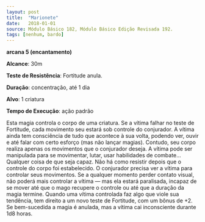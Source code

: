 ```yaml
---
layout: post
title:  "Marionete"
date:   2018-01-01
source: Módulo Básico 182, Módulo Básico Edição Revisada 192.
tags: [nenhum, bardo]
---
```


**arcana 5 (encantamento)**

**Alcance**: 30m

**Teste de Resistência**: Fortitude anula.

**Duração**: concentração, até 1 dia

**Alvo**: 1 criatura

**Tempo de Execução**: ação padrão

Esta magia controla o corpo de uma criatura. Se a vítima falhar no teste de Fortitude, cada movimento seu estará sob controle do conjurador.
A vítima ainda tem consciência de tudo que acontece à sua volta, podendo ver, ouvir e até falar com certo esforço (mas não lançar magias). Contudo, seu corpo realiza apenas os movimentos que o conjurador deseja. A vítima pode ser manipulada para se movimentar, lutar, usar habilidades de combate... Qualquer coisa de que seja capaz. Não há como resistir depois que o controle do corpo foi estabelecido.
O conjurador precisa ver a vítima para controlar seus movimentos. Se a qualquer momento perder contato visual, não poderá mais controlar a vítima — mas ela estará paralisada, incapaz de se mover até que o mago recupere o controle ou até que a duração da magia termine.
Quando uma vítima controlada faz algo que viole sua tendência, tem direito a um novo teste de Fortitude, com um bônus de +2. Se bem-sucedida a magia é anulada, mas a vítima cai inconsciente durante 1d8 horas.
